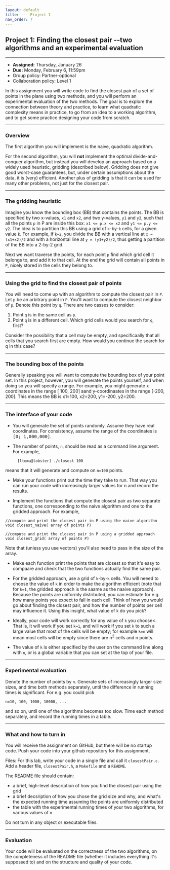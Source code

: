 ```yaml
---
layout: default 
title: ----Project 1
nav_order: 7
---
```




## Project 1: Finding the closest pair --two algorithms and an experimental evaluation

*** 
* __Assigned:__ Thursday, January 26
* __Due:__ Monday, February 6, 11:59pm
* Group policy: Partner-optional 
* Collaboration policy: Level 1



In this assignment you will write code to find the closest pair of
a set of points in the plane using two methods, and you will perform
an experimental evaluation of the two methods. The goal is to explore
the connection between theory and practice, to learn what quadratic
complexity means in practice, to go from an idea to a working algorithm, and to get some practice designing your code
 from scratch.


***

### Overview


The first algorithm you will implement is the naive, quadratic
algorithm.

For the second algorithm, you will __not__ implement the optimal
  divide-and-conquer algorithm, but instead you will develop an
  approach based on a widely used heuristic, gridding (described
  below). Gridding does not give good worst-case guarantees, but,
  under certain assumptions about the data, it is (very) efficient. Another plus of gridding is that it can be used for many other problems, not just for the closest pair. 

***

### The gridding heuristic


Imagine you know the bounding box (BB) that contains the points.  The
BB is specified by two x-values, `x1` and `x2`, and two y-values, `y1` and
  `y2`, such that all the points `p` in P are inside this box: `x1 <= p.x <=
  x2` and `y1 <= p.y <= y2`. The idea is to partition this BB using a
  grid of `k`-by-`k` cells, for a given value `k`. For example, if `k=2`, you
  divide the BB with a vertical line  at `x =(x1+x2)/2` and with a horizontal line at `y =
  (y1+y2)/2`, thus getting a partition of the BB into a 2-by-2 grid.

  Next we want traverse the points, for each point `p` find which
grid cell it belongs to, and add it to that cell. At the end 
the grid will contain all points in `P`, nicely stored in the
cells they belong to. 


***

### Using the grid to find the closest pair of points


You will need to come up with an algorithm to compute the closest
pair in `P`. Let `p` be an arbitrary point in `P`. You'll want to compute the
closest neighbor of `p`.  Denote this point by `q`.  There are two casses to consider:

1. Point `q` is in the same cell as `p`.
2. Point `q` is in a different cell. Which grid cells would you search
for `q`, first?

Consider the possibility that a cell may be empty, and specificaally
that all cells that you search first are empty.   How would you
continue the search for q in this case? 
 


***

### The bounding box of the points


Generally speaking you will want to compute the bounding box of your
point set. In this project, however, you will generate the points
yourself, and when doing so you will specify a range. For example, you
might generate x coordinates in the range [ 100, 200] aand
y-coordinaates in the range [-200, 200]. This means the BB is x1=100,
x2=200, y1=-200, y2=200.



***

### The interface of your code


* You will  generate the set of points randomly. Assume they have real
  coordinates. For consistency, assume the range of the coordinates is
  <tt>[0; 1,000,000]</tt>.
  
* The number of points, `n`, should be read as a command
  line argument. For example,  
  
  ```
    [ltoma@lobster] ./closest 100
  ```

means that it will generate and compute on `n=100` points.

* Make your functions print out the time they take to run. That way you
  can run your code with increasingly larger values for <tt>n</tt> and
  record the results.
  
  
* Implement the functions that compute the closest pair as two
  separate functions, one corresponding to the naive algorithm and one
  to the gridded approach. For example,

```
//compute and print the closest pair in P using the naive algorithm 
void closest_naive( array of points P)

//compute and print the closest pair in P using a gridded approach
void closest_grid( array of points P)
```

Note that (unless you use vectors) you'll also need to pass in the size of the array. 


* Make each function print the points that are closest so that it's easy
to compaare and check that the two functions actually find the same pair.


* For the gridded approach, use a grid of `k`-by-`k`
  cells. You will neeed to choose the value of `k` in order to
  make the algorithm efficient (note that for `k=1`, the gridded
  approach is the saame as the naaive approach).  Because the points
  are uniformly distributed, you can estimate for e.g. how many points
  you expect to fall in each cell.  Think of how you would go about
  finding the closest pair, and how the number of points per cell may
  influence it.  Using this insight, what value of `k` do you
  pick?

  
* Ideally, your code will work correctly for any value of `k` you
    choose<. That is, it will work if you set `k=1`, and will work
    if you set `k` to such a large value that most of the cells will be
    empty; for example `k=n` will mean most cells will be empty since
    there are n<sup>2</sup> cells and n points.


* The value of `k` is either specified by the user on the command line along with `n`, or is a global variable that you can set at the top of your file. 




***

### Experimental evaluation


Denote the number of points by `n`. Generate sets of increasingly larger
size sizes, and time both methods separately, until the difference in
running times is significant. For e.g. you could pick
```
n=10, 100, 1000, 10000, ...
```
and so on, until one of the algorithms becomes too slow.   Time each method separately, and record the running times in a table. 


***

### What and how to turn in


You will receive the assignment on GitHub, but there will be no
startup code. Push your code into your github repository for this
assignment.

Files: For this lab, write your code in a single file and call it
`closestPair.c`. Add a header file, `closestPair.h`, a `Makefile` and a `README`.

The README file should contain: 
- a brief, high-level description of how you find the closest pair using the grid
- a brief decsription of how you chose the grid size and
why, and what's the expected running time assuming the points are
uniformly distributed
- the table with the experimental running times of your two algorithms, for various values of
  `n`


Do not turn in any object  or executable files.


***
### Evaluation


Your code will be evaluated on the correctness of the two algorithms,
on the completeness of the README file (whether it includes
everything it's suppossed to) and on the structure and quality of
your code.
